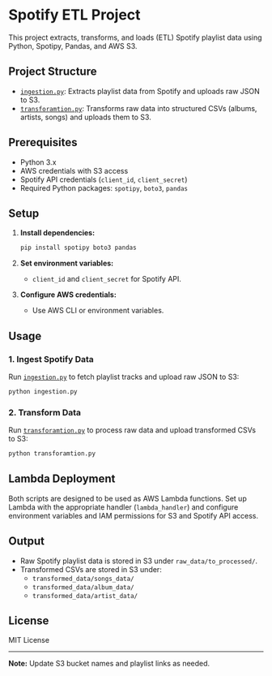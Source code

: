 # Spotify ETL Project

This project extracts, transforms, and loads (ETL) Spotify playlist data using Python, Spotipy, Pandas, and AWS S3.

## Project Structure

- [`ingestion.py`](ingestion.py): Extracts playlist data from Spotify and uploads raw JSON to S3.
- [`transforamtion.py`](transforamtion.py): Transforms raw data into structured CSVs (albums, artists, songs) and uploads them to S3.

## Prerequisites

- Python 3.x
- AWS credentials with S3 access
- Spotify API credentials (`client_id`, `client_secret`)
- Required Python packages: `spotipy`, `boto3`, `pandas`

## Setup

1. **Install dependencies:**
   ```sh
   pip install spotipy boto3 pandas
   ```

2. **Set environment variables:**
   - `client_id` and `client_secret` for Spotify API.

3. **Configure AWS credentials:**
   - Use AWS CLI or environment variables.

## Usage

### 1. Ingest Spotify Data

Run [`ingestion.py`](ingestion.py) to fetch playlist tracks and upload raw JSON to S3:

```sh
python ingestion.py
```

### 2. Transform Data

Run [`transforamtion.py`](transforamtion.py) to process raw data and upload transformed CSVs to S3:

```sh
python transforamtion.py
```

## Lambda Deployment

Both scripts are designed to be used as AWS Lambda functions. Set up Lambda with the appropriate handler (`lambda_handler`) and configure environment variables and IAM permissions for S3 and Spotify API access.

## Output

- Raw Spotify playlist data is stored in S3 under `raw_data/to_processed/`.
- Transformed CSVs are stored in S3 under:
  - `transformed_data/songs_data/`
  - `transformed_data/album_data/`
  - `transformed_data/artist_data/`

## License

MIT License

---

**Note:** Update S3 bucket names and playlist links as needed.